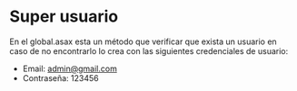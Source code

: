 # Super usuario

En el global.asax esta un método que verificar que exista un usuario en caso de no encontrarlo lo crea con las siguientes credenciales de usuario:
* Email: admin@gmail.com
* Contraseña: 123456
